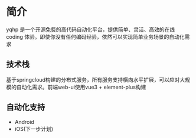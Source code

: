 # 简介

yqhp 是一个开源免费的高代码自动化平台，提供简单、灵活、高效的在线 coding 体验。即使你没有任何编码经验，依然可以实现简单业务场景的自动化需求

## 技术栈

基于springcloud构建的分布式服务，所有服务支持横向水平扩展，可以应对大规模的自动化需求。前端web-ui使用vue3 + element-plus构建

## 自动化支持

- Android
- iOS(下一步计划)
